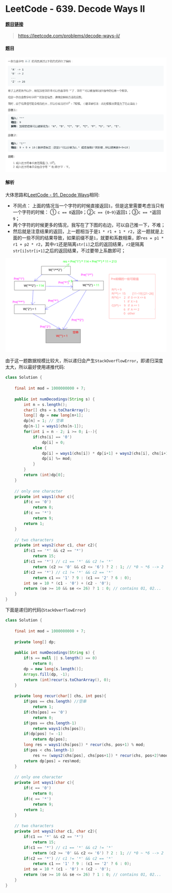 # LeetCode - 639. Decode Ways II

#### [题目链接](https://leetcode.com/problems/decode-ways-ii/)

> https://leetcode.com/problems/decode-ways-ii/

#### 题目
![在这里插入图片描述](images/639_t.png)
#### 解析

大体思路和[LeetCode - 91. Decode Ways]()相同:

* 不同点： 上面的情况当一个字符的时候直接返回`1`，但是这里需要考虑当只有一个字符的时候： ① `c == 0`返回`0`；②`c == {0~9}`返回`1`；③`c == *`返回`9`；
* 两个字符的时候更多的情况，我写在了下图的右边，可以自己推一下，不难；
* 然后就是注意结果的返回，上一题相当于是`1 * r1 + 1 * r2`，这一题就是上面的一些不同的结果导致，如果前缀不是`1`，就要和系数相乘，即`res = p1 * r1 + p2 * r2`，其中`r1`还是隔离`str[i]`之后的返回结果，`r2`是隔离`str[i]str[i+1]`之后的返回结果，不过要带上系数即可；

![在这里插入图片描述](images/639_s.png)

由于这一题数据规模比较大，所以递归会产生`StackOverflowError`，即递归深度太大，所以最好使用递推代码: 

```java
class Solution {

    final int mod = 1000000000 + 7;

    public int numDecodings(String s) {
        int n = s.length();
        char[] chs = s.toCharArray();
        long[] dp = new long[n+1];
        dp[n] = 1; // 空串
        dp[n-1] = ways1(chs[n-1]);
        for(int i = n - 2; i >= 0; i--){
            if(chs[i] == '0')
                dp[i] = 0;
            else {
                dp[i] = ways1(chs[i]) * dp[i+1] + ways2(chs[i], chs[i+1]) * dp[i+2];    
                dp[i] %= mod;
            }
        }
        return (int)dp[0];
    }

    // only one character
    private int ways1(char c){
        if(c == '0')
            return 0;
        if(c == '*')
            return 9;
        return 1;
    }

    // two characters
    private int ways2(char c1, char c2){
        if(c1 == '*' && c2 == '*')
            return 15;
        if(c1 == '*') // c1 == '*' && c2 != '*'
            return (c2 >= '0' && c2 <= '6') ? 2 : 1; // *0 ~ *6 --> 2
        if(c2 == '*') // c1 != '*' && c2 == '*'
            return c1 == '1' ? 9 : (c1 == '2' ? 6 : 0);
        int se = 10 * (c1 - '0') + (c2 - '0');
        return (se >= 10 && se <= 26) ? 1 : 0; // contains 01, 02...
    }
}
```

下面是递归的代码(`StackOverflowError`)

```java
class Solution {

    final int mod = 1000000000 + 7;

    private long[] dp;

    public int numDecodings(String s) {
        if(s == null || s.length() == 0)
            return 0;
        dp = new long[s.length()];
        Arrays.fill(dp, -1);
        return (int)recur(s.toCharArray(), 0);
    }

    private long recur(char[] chs, int pos){
        if(pos == chs.length) //空串
            return 1;
        if(chs[pos] == '0')
            return 0;
        if(pos == chs.length-1)
            return ways1(chs[pos]);
        if(dp[pos] != -1)
            return dp[pos];
        long res = ways1(chs[pos]) * recur(chs, pos+1) % mod;
        if(pos < chs.length-1)
            res += (ways2(chs[pos], chs[pos+1]) * recur(chs, pos+2)%mod) % mod;
        return dp[pos] = res%mod;
    }

    // only one character
    private int ways1(char c){
        if(c == '0')
            return 0;
        if(c == '*')
            return 9;
        return 1;
    }

    // two characters
    private int ways2(char c1, char c2){
        if(c1 == '*' && c2 == '*')
            return 15;
        if(c1 == '*') // c1 == '*' && c2 != '*'
            return (c2 >= '0' && c2 <= '6') ? 2 : 1; // *0 ~ *6 --> 2
        if(c2 == '*') // c1 != '*' && c2 == '*'
            return c1 == '1' ? 9 : (c1 == '2' ? 6 : 0);
        int se = 10 * (c1 - '0') + (c2 - '0');
        return (se >= 10 && se <= 26) ? 1 : 0; // contains 01, 02...
    }
}
```
